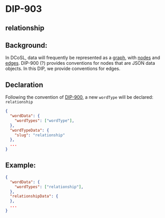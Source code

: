 DIP-903
======

relationship
------------------------------

## Background: 

In DCoSL, data will frequently be represented as a [graph](../../glossary/graph.md), with [nodes](../../glossary/node.md) and [edges](../../glossary/relationship.md). DIP-900 (?) provides conventions for nodes that are JSON data objects. In this DIP, we provide conventions for edges.

## Declaration

Following the convention of [DIP-900](900.md), a new `wordType` will be declared: `relationship`

```json
{
  "wordData": {
    "wordTypes": ["wordType"],
  },
  "wordTypeData": {
    "slug": "relationship"
  },
  ...
}
```

## Example:

```json
{
  "wordData": {
    "wordTypes": ["relationship"],
  },
  "relationshipData": {
  },
  ...
}
```

